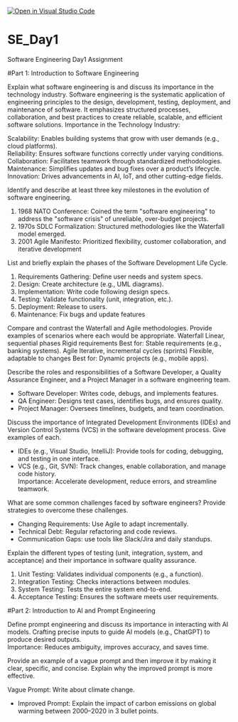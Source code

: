 [![Open in Visual Studio Code](https://classroom.github.com/assets/open-in-vscode-2e0aaae1b6195c2367325f4f02e2d04e9abb55f0b24a779b69b11b9e10269abc.svg)](https://classroom.github.com/online_ide?assignment_repo_id=18371426&assignment_repo_type=AssignmentRepo)
# SE_Day1
Software Engineering Day1 Assignment

#Part 1: Introduction to Software Engineering

Explain what software engineering is and discuss its importance in the technology industry.
Software engineering is the systematic application of engineering principles to the design, development, testing, deployment, and maintenance of software. It emphasizes structured processes, collaboration, and best practices to create reliable, scalable, and efficient software solutions. 
Importance in the Technology Industry:  

Scalability: Enables building systems that grow with user demands (e.g., cloud platforms).  
Reliability: Ensures software functions correctly under varying conditions.  
Collaboration: Facilitates teamwork through standardized methodologies.  
Maintenance: Simplifies updates and bug fixes over a product’s lifecycle.  
Innovation: Drives advancements in AI, IoT, and other cutting-edge fields.  


Identify and describe at least three key milestones in the evolution of software engineering.
1. 1968 NATO Conference: Coined the term "software engineering" to address the "software crisis" of unreliable, over-budget projects.  
2. 1970s SDLC Formalization: Structured methodologies like the Waterfall model emerged.  
3. 2001 Agile Manifesto: Prioritized flexibility, customer collaboration, and iterative development


List and briefly explain the phases of the Software Development Life Cycle.
1. Requirements Gathering: Define user needs and system specs.  
2. Design: Create architecture (e.g., UML diagrams).  
3. Implementation: Write code following design specs.  
4. Testing: Validate functionality (unit, integration, etc.).  
5. Deployment: Release to users.  
6. Maintenance: Fix bugs and update features


Compare and contrast the Waterfall and Agile methodologies. Provide examples of scenarios where each would be appropriate.
Waterfall 
Linear, sequential phases
Rigid requirements
Best for: Stable requirements (e.g., banking systems).
Agile
Iterative, incremental cycles (sprints)
Flexible, adaptable to changes
Best for: Dynamic projects (e.g., mobile apps).


Describe the roles and responsibilities of a Software Developer, a Quality Assurance Engineer, and a Project Manager in a software engineering team.
- Software Developer: Writes code, debugs, and implements features.  
- QA Engineer: Designs test cases, identifies bugs, and ensures quality.  
- Project Manager: Oversees timelines, budgets, and team coordination.  


Discuss the importance of Integrated Development Environments (IDEs) and Version Control Systems (VCS) in the software development process. Give examples of each.
- IDEs (e.g., Visual Studio, IntelliJ): Provide tools for coding, debugging, and testing in one interface.  
- VCS (e.g., Git, SVN): Track changes, enable collaboration, and manage code history.  
Importance: Accelerate development, reduce errors, and streamline teamwork.  


What are some common challenges faced by software engineers? Provide strategies to overcome these challenges.
- Changing Requirements: Use Agile to adapt incrementally.  
- Technical Debt: Regular refactoring and code reviews.  
- Communication Gaps: use tools like Slack/Jira and daily standups.  


Explain the different types of testing (unit, integration, system, and acceptance) and their importance in software quality assurance.

1. Unit Testing: Validates individual components (e.g., a function).  
2. Integration Testing: Checks interactions between modules.  
3. System Testing: Tests the entire system end-to-end.  
4. Acceptance Testing: Ensures the software meets user requirements.  

#Part 2: Introduction to AI and Prompt Engineering


Define prompt engineering and discuss its importance in interacting with AI models.
 Crafting precise inputs to guide AI models (e.g., ChatGPT) to produce desired outputs.  
Importance: Reduces ambiguity, improves accuracy, and saves time.  


Provide an example of a vague prompt and then improve it by making it clear, specific, and concise. Explain why the improved prompt is more effective.

Vague Prompt: Write about climate change.
- Improved Prompt: Explain the impact of carbon emissions on global warming between 2000–2020 in 3 bullet points.

